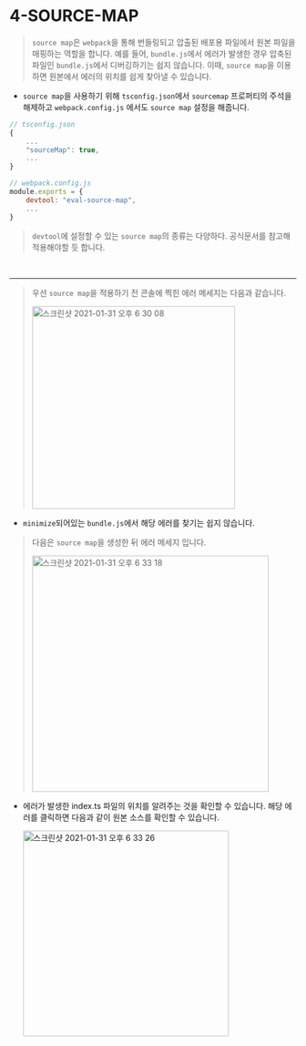 # 4-SOURCE-MAP

> `source map`은 `webpack`을 통해 번들링되고 압출된 배포용 파일에서 원본 파일을 매핑하는 역할을 합니다.
> 예를 들어, `bundle.js`에서 에러가 발생한 경우 압축된 파일인 `bundle.js`에서 디버깅하기는 쉽지 않습니다.
> 이때, `source map`을 이용하면 원본에서 에러의 위치를 쉽게 찾아낼 수 있습니다.

-   `source map`을 사용하기 위해 `tsconfig.json`에서 `sourcemap` 프로퍼티의 주석을 해제하고 `webpack.config.js` 에서도 `source map` 설정을 해줍니다.

```javascript
// tsconfig.json
{
    ...
    "sourceMap": true,
    ...
}
```

```javascript
// webpack.config.js
module.exports = {
    devtool: "eval-source-map",
    ...
}
```

> `devtool`에 설정할 수 있는 `source map`의 종류는 다양하다. 공식문서를 참고해 적용해야할 듯 합니다.

<br/>

---

> 우선 `source map`을 적용하기 전 콘솔에 찍힌 에러 메세지는 다음과 같습니다.
>
> <img width="356" alt="스크린샷 2021-01-31 오후 6 30 08" src="https://user-images.githubusercontent.com/61958795/106379887-59842500-63f2-11eb-8646-ba56539e3c35.png">

-   `minimize`되어있는 `bundle.js`에서 해당 에러를 찾기는 쉽지 않습니다.

> 다음은 `source map`을 생성한 뒤 에러 메세지 입니다.
>
> <img width="415" alt="스크린샷 2021-01-31 오후 6 33 18" src="https://user-images.githubusercontent.com/61958795/106379993-cac3d800-63f2-11eb-973a-c69651b0490b.png">

-   에러가 발생한 index.ts 파일의 위치를 알려주는 것을 확인할 수 있습니다. 해당 에러를 클릭하면 다음과 같이 원본 소스를 확인할 수 있습니다.

    <img width="361" alt="스크린샷 2021-01-31 오후 6 33 26" src="https://user-images.githubusercontent.com/61958795/106379996-cf888c00-63f2-11eb-8a20-73f2de9e6179.png">
